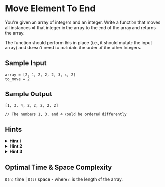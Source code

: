 # Move Element To End

You're given an array of integers and an integer. Write a function that moves all instances of that integer in the array to the end of the array and returns the array.

The function should perform this in place (i.e., it should mutate the input array) and doesn't need to maintain the order of the other integers.

## Sample Input

```plaintext
array = [2, 1, 2, 2, 2, 3, 4, 2]
to_move = 2
```

## Sample Output

```plaintext
[1, 3, 4, 2, 2, 2, 2, 2]

// The numbers 1, 3, and 4 could be ordered differently
```

## Hints

<details>
<summary><b>Hint 1</b></summary>

You can solve this problem in linear time.

</details>

<details>
<summary><b>Hint 2</b></summary>

In view of Hint #1, you can solve this problem without sorting the input array. Try setting two pointers at the start and end of the array, respectively, and progressively moving them inwards.

</details>

<details>
<summary><b>Hint 3</b></summary>

Following Hint #2, set two pointers at the start and end of the array, respectively. Move the right pointer inwards so long as it points to the integer to move, and move the left pointer inwards so long as it doesn't point to the integer to move. When both pointers aren't moving, swap their values in place. Repeat this process until the pointers pass each other.

</details>

## Optimal Time & Space Complexity

`O(n)` time | `O(1)` space - where `n` is the length of the array.
